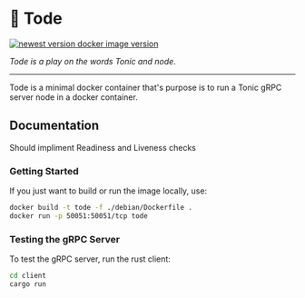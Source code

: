 # :frog: Tode

[![newest version docker image version](https://img.shields.io/docker/v/lekrow/tode?sort=semver)](https://hub.docker.com/r/lekrow/tode)

_Tode is a play on the words Tonic and node_.

---
Tode is a minimal docker container that's purpose is to run a Tonic gRPC server node in a docker container.

## Documentation

Should impliment Readiness and Liveness checks

### Getting Started

If you just want to build or run the image locally, use:

```sh
docker build -t tode -f ./debian/Dockerfile .
docker run -p 50051:50051/tcp tode
```

### Testing the gRPC Server

To test the gRPC server, run the rust client:

```sh
cd client
cargo run
```
